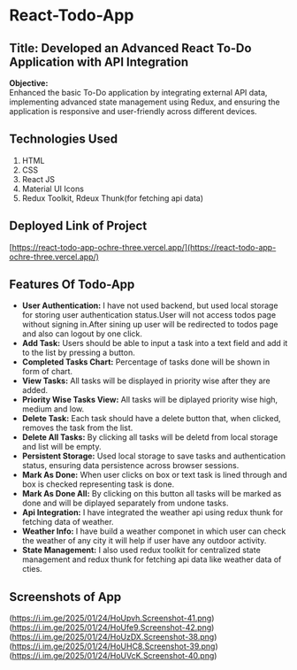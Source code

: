 # React-Todo-App
## Title: Developed an Advanced React To-Do Application with API Integration
**Objective:**
<br>
Enhanced the basic To-Do application by integrating external API data, implementing advanced state management using Redux, and ensuring the application is responsive and user-friendly across different devices.
## Technologies Used
1. HTML
2. CSS
3. React JS
4. Material UI Icons
5. Redux Toolkit, Rdeux Thunk(for fetching api data)
## Deployed Link of Project
[https://react-todo-app-ochre-three.vercel.app/](https://react-todo-app-ochre-three.vercel.app/)
## Features Of Todo-App
- **User Authentication:** I have not used backend, but used local storage for storing user authentication status.User will not access todos page without signing in.After sining up user will be redirected to todos page and also can logout by one click.
- **Add Task:** Users should be able to input a task into a text field and add it to the list by pressing a button.
- **Completed Tasks Chart:** Percentage of tasks done will be shown in form of chart.
- **View Tasks:** All tasks will be displayed in priority wise after they are added.
- **Priority Wise Tasks View:** All tasks will be diplayed priority wise high, medium and low.
- **Delete Task:** Each task should have a delete button that, when clicked, removes the task from the list.
- **Delete All Tasks:** By clicking all tasks will be deletd from local storage and list will be empty.
- **Persistent Storage:** Used local storage  to save tasks and authentication status, ensuring data persistence across browser sessions.
- **Mark As Done:** When user clicks on box or text task is lined through and box is checked representing task is done.
- **Mark As Done All:** By clicking on this button all tasks will be marked as done and will be diplayed separately from undone tasks.
- **Api Integration:** I have integrated the weather api using redux thunk for fetching data of weather.
- **Weather Info:** I have build a weather componet in which user can check the weather of any city it will help if user have any outdoor activity.
- **State Management:** I also used redux toolkit for centralized state management and redux thunk for fetching api data like weather data of cties.
## Screenshots of App
(https://i.im.ge/2025/01/24/HoUpvh.Screenshot-41.png)
(https://i.im.ge/2025/01/24/HoUfe9.Screenshot-42.png)
(https://i.im.ge/2025/01/24/HoUzDX.Screenshot-38.png)
(https://i.im.ge/2025/01/24/HoUHC8.Screenshot-39.png)
(https://i.im.ge/2025/01/24/HoUVcK.Screenshot-40.png)

